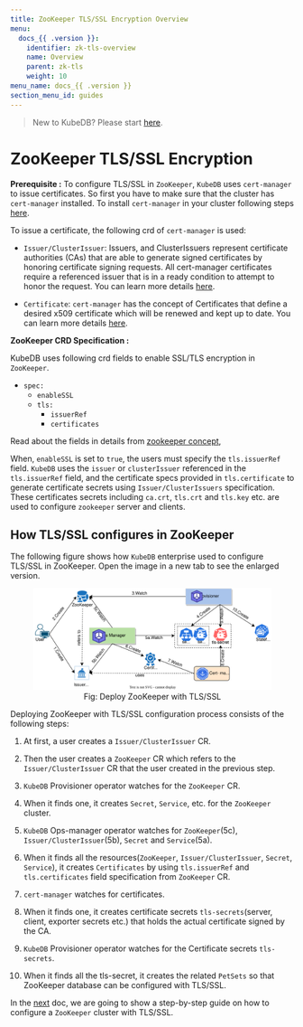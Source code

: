 ```yaml
---
title: ZooKeeper TLS/SSL Encryption Overview
menu:
  docs_{{ .version }}:
    identifier: zk-tls-overview
    name: Overview
    parent: zk-tls
    weight: 10
menu_name: docs_{{ .version }}
section_menu_id: guides
---
```


> New to KubeDB? Please start [here](/docs/README.md).

# ZooKeeper TLS/SSL Encryption

**Prerequisite :** To configure TLS/SSL in `ZooKeeper`, `KubeDB` uses `cert-manager` to issue certificates. So first you have to make sure that the cluster has `cert-manager` installed. To install `cert-manager` in your cluster following steps [here](https://cert-manager.io/docs/installation/kubernetes/).

To issue a certificate, the following crd of `cert-manager` is used:

- `Issuer/ClusterIssuer`: Issuers, and ClusterIssuers represent certificate authorities (CAs) that are able to generate signed certificates by honoring certificate signing requests. All cert-manager certificates require a referenced issuer that is in a ready condition to attempt to honor the request. You can learn more details [here](https://cert-manager.io/docs/concepts/issuer/).

- `Certificate`: `cert-manager` has the concept of Certificates that define a desired x509 certificate which will be renewed and kept up to date. You can learn more details [here](https://cert-manager.io/docs/concepts/certificate/).

**ZooKeeper CRD Specification :**

KubeDB uses following crd fields to enable SSL/TLS encryption in `ZooKeeper`.

- `spec:`
    - `enableSSL`
    - `tls:`
        - `issuerRef`
        - `certificates`

Read about the fields in details from [zookeeper concept](/docs/guides/zookeeper/concepts/zookeeper.md),

When, `enableSSL` is set to `true`, the users must specify the `tls.issuerRef` field. `KubeDB` uses the `issuer` or `clusterIssuer` referenced in the `tls.issuerRef` field, and the certificate specs provided in `tls.certificate` to generate certificate secrets using `Issuer/ClusterIssuers` specification. These certificates secrets including `ca.crt`, `tls.crt` and `tls.key` etc. are used to configure `zookeeper` server and clients.

## How TLS/SSL configures in ZooKeeper

The following figure shows how `KubeDB` enterprise used to configure TLS/SSL in ZooKeeper. Open the image in a new tab to see the enlarged version.

<figure align="center">
<img alt="Deploy ZooKeeper with TLS/SSL" src="/docs/images/zookeeper/zk-tls.svg">
<figcaption align="center">Fig: Deploy ZooKeeper with TLS/SSL</figcaption>
</figure>

Deploying ZooKeeper with TLS/SSL configuration process consists of the following steps:

1. At first, a user creates a `Issuer/ClusterIssuer` CR.

2. Then the user creates a `ZooKeeper` CR which refers to the `Issuer/ClusterIssuer` CR that the user created in the previous step.

3. `KubeDB` Provisioner operator watches for the `ZooKeeper` CR.

4. When it finds one, it creates `Secret`, `Service`, etc. for the `ZooKeeper` cluster.

5. `KubeDB` Ops-manager operator watches for `ZooKeeper`(5c), `Issuer/ClusterIssuer`(5b), `Secret` and `Service`(5a).

6. When it finds all the resources(`ZooKeeper`, `Issuer/ClusterIssuer`, `Secret`, `Service`), it creates `Certificates` by using `tls.issuerRef` and `tls.certificates` field specification from `ZooKeeper` CR.

7. `cert-manager` watches for certificates.

8. When it finds one, it creates certificate secrets `tls-secrets`(server, client, exporter secrets etc.) that holds the actual certificate signed by the CA.

9. `KubeDB` Provisioner  operator watches for the Certificate secrets `tls-secrets`.

10. When it finds all the tls-secret, it creates the related `PetSets` so that ZooKeeper database can be configured with TLS/SSL.

In the [next](/docs/guides/zookeeper/tls/configure-ssl.md) doc, we are going to show a step-by-step guide on how to configure a `ZooKeeper` cluster with TLS/SSL.